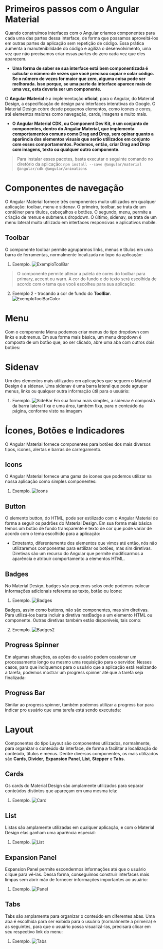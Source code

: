 # Primeiros passos com o Angular Material
Quando construímos interfaces com o Angular criamos componentes para cada uma das partes dessa interface, de forma que possamos aproveitá-los em outras partes da aplicação sem repetição de código. Essa prática aumenta a manutenibilidade do código e agiliza o desenvolvimento, uma vez que não precisamos criar essas partes do zero cada vez que eles aparecem.

* __Uma forma de saber se sua interface está bem componentizada é calcular o número de vezes que você precisou copiar e colar código. Se o número de vezes for maior que zero, alguma coisa pode ser melhorada. Isso porque, se uma parte da interface aparece mais de uma vez, esta deveria ser um componente.__

O **Angular Material** é a implementação **oficial**, para o Angular, do Material Design, a especificação de design para interfaces interativas do Google. O Material Design cobre desde pequenos elementos, como ícones e cores, até elementos maiores como navegação, cards, imagens e muito mais.

* __O Angular Material CDK, ou Component Dev Kit, é um conjunto de componentes, dentro do Angular Material, que implementa comportamentos comuns como Drag and Drop, sem opinar quanto a aparência dos elementos visuais que serão utilizados em conjunto com esses comportamentos. Podemos, então, criar Drag and Drop com imagens, texto ou qualquer outro componente.__

> Para instalar esses pacotes, basta executar o seguinte comando no diretório da aplicação:
```npm install --save @angular/material @angular/cdk @angular/animations```

# Componentes de navegação
O Angular Material fornece três componentes muito utilizados em qualquer aplicação: toolbar, menu e sidenav. O primeiro, toolbar, se trata de um contêiner para títulos, cabeçalhos e botões. O segundo, menu, permite a criação de menus e submenus dropdown. O último, sidenav, se trata de um menu lateral muito utilizado em interfaces responsivas e aplicativos mobile.

## Toolbar
O componente toolbar permite agruparmos links, menus e títulos em uma barra de ferramentas, normalmente localizada no topo da aplicação:
1. Exemplo.
![ExemploToolBar](img/../img-readme-exemplos/toolbar.png)
> O componente permite alterar a paleta de cores do toolbar para primary, accent ou warn. A cor do fundo e do texto será escolhida de acordo com o tema que você escolheu para sua aplicação:
2. Exemplo 2 - trocando a cor de fundo do **ToolBar**.
![ExemploToolBarColor](img/../img-readme-exemplos/color.png)

# Menu
Com o componente Menu podemos criar menus do tipo dropdown com links e submenus. Em sua forma mais básica, um menu dropdown é composto de um botão que, ao ser clicado, abre uma aba com outros dois botões:

# Sidenav
Um dos elementos mais utilizados em aplicações que seguem o Material Design é a sidenav. Uma sidenav é uma barra lateral que pode agrupar menus, links ou qualquer outra informação útil para o usuário:

1. Exemplo.
![SideBar](img/../img-readme-exemplos/sidebar.png)
Em sua forma mais simples, a sidenav é composta da barra lateral fixa e uma área, também fixa, para o conteúdo da página, conforme visto na imagem

# Ícones, Botões e Indicadores
O Angular Material fornece componentes para botões dos mais diversos tipos, ícones, alertas e barras de carregamento.

## Icons
O Angular Material fornece uma gama de ícones que podemos utilizar na nossa aplicação como simples componentes:

1. Exemplo.
![Icons](img/../img-readme-exemplos/icons.png)

## Button
O elemento button, do HTML, pode ser estilizado com o Angular Material de forma a seguir os padrões do Material Design. Em sua forma mais básica temos um botão de fundo transparente e texto de cor que pode variar de acordo com o tema escolhido para a aplicação:

* Entretanto, diferentemente dos elementos que vimos até então, nós não utilizaremos componentes para estilizar os botões, mas sim diretivas. Diretivas são um recurso do Angular que permite modificarmos a aparência e atribuir comportamento a elementos HTML.

## Badges
No Material Design, badges são pequenos selos onde podemos colocar informações adicionais referente ao texto, botão ou ícone:

1. Exemplo.
![Badges](img/../img-readme-exemplos/badge.png)

Badges, assim como buttons, não são componentes, mas sim diretivas. Para utilizá-los basta incluir a diretiva matBadge a um elemento HTML ou componente. Outras diretivas também estão disponíveis, tais como:

2. Exemplo.
![Badges2](img/../img-readme-exemplos/badge2.png)

## Progress Spinner
Em algumas situações, as ações do usuário podem ocasionar um processamento longo ou mesmo uma requisição para o servidor. Nesses casos, para que indiquemos para o usuário que a aplicação está realizando a tarefa, podemos mostrar um progress spinner até que a tarefa seja finalizada:

## Progress Bar
Similar ao progress spinner, também podemos utilizar a progress bar para indicar pro usuário que uma tarefa está sendo executada:

# Layout
Componentes do tipo Layout são componentes utilizados, normalmente, para organizar o conteúdo da interface, de forma a facilitar a localização do conteúdo, títulos e menus. Dentre diversos componentes, os mais utilizados são **Cards**, **Divider**, **Expansion Panel**, **List**, **Stepper** e **Tabs**.

## Cards
Os cards do Material Design são amplamente utilizados para separar conteúdos distintos que apareçam em uma mesma tela:

1. Exemplo.
![Card](img/../img-readme-exemplos/card.png)

## List
Listas são amplamente utilizadas em qualquer aplicação, e com o Material Design elas ganham uma aparência especial:

1. Exemplo.
![List](img/../img-readme-exemplos/list.png)

## Expansion Panel
Expansion Panel permite escondermos informações até que o usuário clique para vê-las. Dessa forma, conseguimos construir interfaces mais limpas sem abrir mão de fornecer informações importantes ao usuário:

1. Exemplo.
![Panel](img/../img-readme-exemplos/panel.png)

## Tabs
Tabs são amplamente para organizar o conteúdo em diferentes abas. Uma aba é escolhida para ser exibida para o usuário (normalmente a primeira) e as seguintes, para que o usuário possa visualizá-las, precisará clicar em seu respectivo link do menu:

1. Exemplo.
![Tabs](img/../img-readme-exemplos/tabs.png)